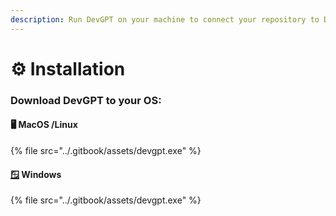 ```yaml
---
description: Run DevGPT on your machine to connect your repository to DevGPT webapp
---
```


# ⚙ Installation



### Download DevGPT to your OS:



#### 🖥️ MacOS /Linux

{% file src="../.gitbook/assets/devgpt.exe" %}

#### [🪟](https://emojipedia.org/window/) Windows

{% file src="../.gitbook/assets/devgpt.exe" %}
